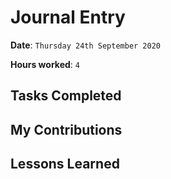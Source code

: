 # Journal Entry

**Date**: `Thursday 24th September 2020`

**Hours worked**: `4`

## Tasks Completed

## My Contributions

## Lessons Learned
